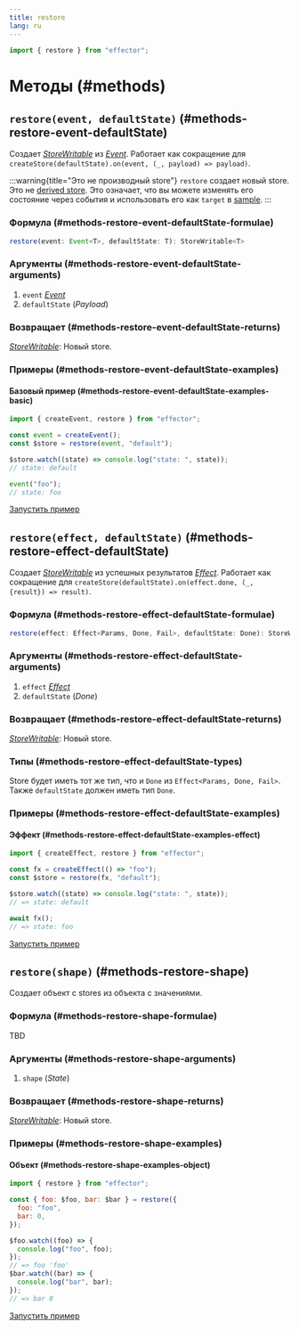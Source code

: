 ```yaml
---
title: restore
lang: ru
---
```


```ts
import { restore } from "effector";
```

# Методы (#methods)

## `restore(event, defaultState)` (#methods-restore-event-defaultState)

Создает [_StoreWritable_](/en/api/effector/Store) из [_Event_](/en/api/effector/Event). Работает как сокращение для `createStore(defaultState).on(event, (_, payload) => payload)`.

:::warning{title="Это не производный store"}
`restore` создает новый store. Это не [derived store](/en/api/effector/Store#readonly). Это означает, что вы можете изменять его состояние через события и использовать его как `target` в [sample](/en/api/effector/sample).
:::

### Формула (#methods-restore-event-defaultState-formulae)

```ts
restore(event: Event<T>, defaultState: T): StoreWritable<T>
```

### Аргументы (#methods-restore-event-defaultState-arguments)

1. `event` [_Event_](/en/api/effector/Event)
2. `defaultState` (_Payload_)

### Возвращает (#methods-restore-event-defaultState-returns)

[_StoreWritable_](/en/api/effector/Store): Новый store.

### Примеры (#methods-restore-event-defaultState-examples)

#### Базовый пример (#methods-restore-event-defaultState-examples-basic)

```js
import { createEvent, restore } from "effector";

const event = createEvent();
const $store = restore(event, "default");

$store.watch((state) => console.log("state: ", state));
// state: default

event("foo");
// state: foo
```

[Запустить пример](https://share.effector.dev/MGGQnTlQ)

## `restore(effect, defaultState)` (#methods-restore-effect-defaultState)

Создает [_StoreWritable_](/en/api/effector/Store) из успешных результатов [_Effect_](/en/api/effector/Effect). Работает как сокращение для `createStore(defaultState).on(effect.done, (_, {result}) => result)`.

### Формула (#methods-restore-effect-defaultState-formulae)

```ts
restore(effect: Effect<Params, Done, Fail>, defaultState: Done): StoreWritable<Done>
```

### Аргументы (#methods-restore-effect-defaultState-arguments)

1. `effect` [_Effect_](/en/api/effector/Effect)
2. `defaultState` (_Done_)

### Возвращает (#methods-restore-effect-defaultState-returns)

[_StoreWritable_](/en/api/effector/Store): Новый store.

### Типы (#methods-restore-effect-defaultState-types)

Store будет иметь тот же тип, что и `Done` из `Effect<Params, Done, Fail>`. Также `defaultState` должен иметь тип `Done`.

### Примеры (#methods-restore-effect-defaultState-examples)

#### Эффект (#methods-restore-effect-defaultState-examples-effect)

```js
import { createEffect, restore } from "effector";

const fx = createEffect(() => "foo");
const $store = restore(fx, "default");

$store.watch((state) => console.log("state: ", state));
// => state: default

await fx();
// => state: foo
```

[Запустить пример](https://share.effector.dev/tP6RQsri)

## `restore(shape)` (#methods-restore-shape)

Создает объект с stores из объекта с значениями.

### Формула (#methods-restore-shape-formulae)

TBD

### Аргументы (#methods-restore-shape-arguments)

1. `shape` (_State_)

### Возвращает (#methods-restore-shape-returns)

[_StoreWritable_](/en/api/effector/Store): Новый store.

### Примеры (#methods-restore-shape-examples)

#### Объект (#methods-restore-shape-examples-object)

```js
import { restore } from "effector";

const { foo: $foo, bar: $bar } = restore({
  foo: "foo",
  bar: 0,
});

$foo.watch((foo) => {
  console.log("foo", foo);
});
// => foo 'foo'
$bar.watch((bar) => {
  console.log("bar", bar);
});
// => bar 0
```

[Запустить пример](https://share.effector.dev/NQX0kotI)

